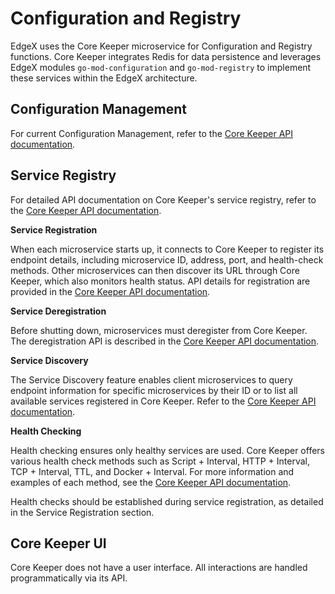 # Configuration and Registry

EdgeX uses the Core Keeper microservice for Configuration and Registry functions. Core Keeper integrates Redis for data persistence and leverages EdgeX modules `go-mod-configuration` and `go-mod-registry` to implement these services within the EdgeX architecture.

## Configuration Management

For current Configuration Management, refer to the [Core Keeper API documentation](./Ch-APICoreKeeper.md).

## Service Registry

For detailed API documentation on Core Keeper's service registry, refer to the [Core Keeper API documentation](./Ch-APICoreKeeper.md).

**Service Registration**

When each microservice starts up, it connects to Core Keeper to register its endpoint details, including microservice ID, address, port, and health-check methods. Other microservices can then discover its URL through Core Keeper, which also monitors health status. API details for registration are provided in the [Core Keeper API documentation](./Ch-APICoreKeeper.md).

**Service Deregistration**

Before shutting down, microservices must deregister from Core Keeper. The deregistration API is described in the [Core Keeper API documentation](./Ch-APICoreKeeper.md).

**Service Discovery**

The Service Discovery feature enables client microservices to query endpoint information for specific microservices by their ID or to list all available services registered in Core Keeper. Refer to the [Core Keeper API documentation](./Ch-APICoreKeeper.md).

**Health Checking**

Health checking ensures only healthy services are used. Core Keeper offers various health check methods such as Script + Interval, HTTP + Interval, TCP + Interval, TTL, and Docker + Interval. For more information and examples of each method, see the [Core Keeper API documentation](./Ch-APICoreKeeper.md).

Health checks should be established during service registration, as detailed in the Service Registration section.

## Core Keeper UI

Core Keeper does not have a user interface. All interactions are handled programmatically via its API.
